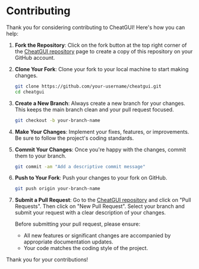 # Contributing

Thank you for considering contributing to CheatGUI! Here's how you can help:

1. **Fork the Repository**: Click on the fork button at the top right corner of the [CheatGUI repository](https://github.com/cat-125/cheatgui) page to create a copy of this repository on your GitHub account.

2. **Clone Your Fork**: Clone your fork to your local machine to start making changes.

   ```bash
   git clone https://github.com/your-username/cheatgui.git
   cd cheatgui
   ```

3. **Create a New Branch**: Always create a new branch for your changes. This keeps the main branch clean and your pull request focused.

   ```bash
   git checkout -b your-branch-name
   ```

4. **Make Your Changes**: Implement your fixes, features, or improvements. Be sure to follow the project's coding standards.

5. **Commit Your Changes**: Once you're happy with the changes, commit them to your branch.

   ```bash
   git commit -am "Add a descriptive commit message"
   ```

6. **Push to Your Fork**: Push your changes to your fork on GitHub.

   ```bash
   git push origin your-branch-name
   ```

7. **Submit a Pull Request**: Go to the [CheatGUI repository](https://github.com/cat-125/cheatgui) and click on "Pull Requests". Then click on "New Pull Request". Select your branch and submit your request with a clear description of your changes.

   Before submitting your pull request, please ensure:

   - All new features or significant changes are accompanied by appropriate documentation updates.
   - Your code matches the coding style of the project.

Thank you for your contributions!
